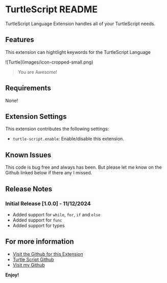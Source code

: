 # TurtleScript README

TurtleScript Language Extension handles all of your TurtleScript needs.

## Features

This extension can hightlight keywords for the TurtleScript Language

\!\[Turtle\]\(images/icon-cropped-small.png\)

> You are Awesome!

## Requirements

None!

## Extension Settings

This extension contributes the following settings:

* `turtle-script.enable`: Enable/disable this extension.

## Known Issues

This code is bug free and always has been. But please let me know on the Github linked below if there any I missed.

## Release Notes

### Initial Release [1.0.0] - 11/12/2024

-   Added support for `while`, `for`, `if` and `else` 
-   Added support for `func`
-   Added support for types

## For more information

* [Visit the Github for this Extension](http://https://github.com/skiffy106/turtle-script-lang)
* [Turtle Script Github](http://https://github.com/skiffy106/turtle-script-lang)
* [Visit my Github](https://github.com/skiffy106/)

**Enjoy!**
